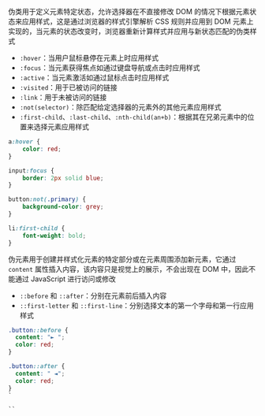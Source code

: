 伪类用于定义元素特定状态，允许选择器在不直接修改 DOM 的情况下根据元素状态来应用样式，这是通过浏览器的样式引擎解析 CSS 规则并应用到 DOM 元素上实现的，当元素的状态改变时，浏览器重新计算样式并应用与新状态匹配的伪类样式

- `:hover`：当用户鼠标悬停在元素上时应用样式
- `:focus`：当元素获得焦点如通过键盘导航或点击时应用样式
- `:active`：当元素激活如通过鼠标点击时应用样式
- `:visited`：用于已被访问的链接
- `:link`：用于未被访问的链接
- `:not(selector)`：除匹配给定选择器的元素外的其他元素应用样式
- `:first-child`、`:last-child`、`:nth-child(an+b)`：根据其在兄弟元素中的位置来选择元素应用样式

```CSS
a:hover {
    color: red;
}

input:focus {
    border: 2px solid blue;
}

button:not(.primary) {
    background-color: grey;
}

li:first-child {
    font-weight: bold;
}
```

伪元素用于创建并样式化元素的特定部分或在元素周围添加新元素，它通过 `content` 属性插入内容，该内容只是视觉上的展示，不会出现在 DOM 中，因此不能通过 JavaScript 进行访问或修改

- `::before` 和 `::after`：分别在元素前后插入内容
- `::first-letter` 和 `::first-line`：分别选择文本的第一个字母和第一行应用样式

```CSS
.button::before {
  content: "► ";
  color: red;
}

.button::after {
  content: " ◄";
  color: red;
}
`

``
